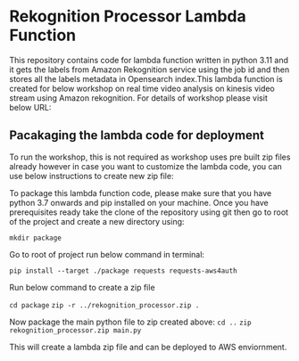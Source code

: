 # Rekognition Processor Lambda Function
This repository contains code for lambda function written in python 3.11 and it gets the labels from Amazon Rekognition service using the job id and then stores all the labels metadata in Opensearch index.This lambda function is created for below workshop on real time video analysis on kinesis video stream using Amazon rekognition. For details of workshop please visit below URL:

<Workshop URL>

## Pacakaging the lambda code for deployment
To run the workshop, this is not required as workshop uses pre built zip files already however in case you want to customize the lambda code, you can use below instructions to create new zip file:

To package this lambda function code, please make sure that you have python 3.7 onwards and pip installed on your machine. Once you have prerequisites ready take the clone of the repository using git then go to root of the project and create a new directory using:

`mkdir package`

Go to root of project run below command in terminal:

`pip install --target ./package requests requests-aws4auth`

Run below command to create a zip file

`cd package`
`zip -r ../rekognition_processor.zip .`

Now package the main python file to zip created above:
`cd ..`
`zip rekognition_processor.zip main.py`

This will create a lambda zip file and can be deployed to AWS enviornment.











